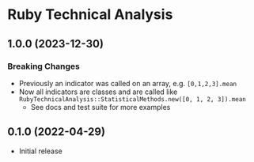 # Ruby Technical Analysis

## 1.0.0 (2023-12-30)

### Breaking Changes
- Previously an indicator was called on an array, e.g. `[0,1,2,3].mean`
- Now all indicators are classes and are called like `RubyTechnicalAnalysis::StatisticalMethods.new([0, 1, 2, 3]).mean`
  - See docs and test suite for more examples

## 0.1.0 (2022-04-29)

- Initial release
